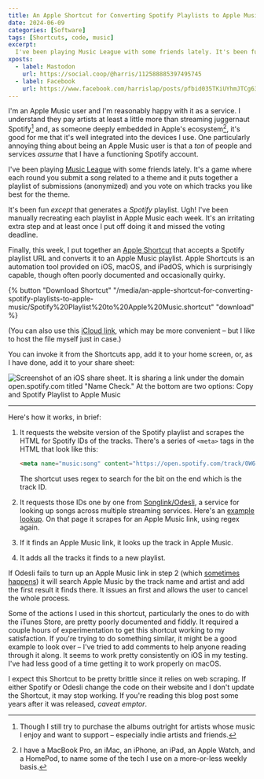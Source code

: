 ```yaml
---
title: An Apple Shortcut for Converting Spotify Playlists to Apple Music
date: 2024-06-09
categories: [Software]
tags: [Shortcuts, code, music]
excerpt:
  I've been playing Music League with some friends lately. It's been fun except that generates a Spotify playlist. Ugh! I've been manually recreating each playlist in Apple Music each week. It's an irritating extra step and at least once I put off doing it and missed the voting deadline.
xposts:
  - label: Mastodon
    url: https://social.coop/@harris/112588885397495745
  - label: Facebook
    url: https://www.facebook.com/harrislap/posts/pfbid035TKiUYhmJTCg63yrcrhuhG2erseCjbRfrWTeEWCKQKdPu55UkgAk968fpApL1Jgrl
---
```


I'm an Apple Music user and I'm reasonably happy with it as a service. I understand they pay artists at least a little more than streaming juggernaut Spotify[^1] and, as someone deeply embedded in Apple's ecosystem[^2], it's good for me that it's well integrated into the devices I use. One particularly annoying thing about being an Apple Music user is that a _ton_ of people and services _assume_ that I have a functioning Spotify account.

[^1]: Though I still try to purchase the albums outright for artists whose music I enjoy and want to support – especially indie artists and friends.
[^2]: I have a MacBook Pro, an iMac, an iPhone, an iPad, an Apple Watch, and a HomePod, to name some of the tech I use on a more-or-less weekly basis.

I've been playing [Music League][] with some friends lately. It's a game where each round you submit a song related to a theme and it puts together a playlist of submissions (anonymized) and you vote on which tracks you like best for the theme.

It's been fun *except* that generates a *Spotify* playlist. Ugh! I've been manually recreating each playlist in Apple Music each week. It's an irritating extra step and at least once I put off doing it and missed the voting deadline.

[Music League]: https://musicleague.com/

Finally, this week, I put together an [Apple Shortcut][] that accepts a Spotify playlist URL and converts it to an Apple Music playlist. Apple Shortcuts is an automation tool provided on iOS, macOS, and iPadOS, which is surprisingly capable, though often poorly documented and occasionally quirky.

[Apple Shortcut]: https://support.apple.com/guide/shortcuts/welcome/ios

{% button "Download Shortcut" "/media/an-apple-shortcut-for-converting-spotify-playlists-to-apple-music/Spotify%20Playlist%20to%20Apple%20Music.shortcut" "download" %}

(You can also use this [iCloud link][], which may be more convenient – but I like to host the file myself just in case.)

[iCloud link]: https://www.icloud.com/shortcuts/3c0b5cd993944f1aa8073f69350b71bf

You can invoke it from the Shortcuts app, add it to your home screen, or, as I have done, add it to your share sheet:

![Screenshot of an iOS share sheet. It is sharing a link under the domain open.spotify.com titled "Name Check." At the bottom are two options: Copy and Spotify Playlist to Apple Music](/media/an-apple-shortcut-for-converting-spotify-playlists-to-apple-music/share-sheet.png)

***

Here's how it works, in brief:

1. It requests the website version of the Spotify playlist and scrapes the HTML for Spotify IDs of the tracks. There's a series of `<meta>` tags in the HTML that look like this:

   ```html
   <meta name="music:song" content="https://open.spotify.com/track/0W6piFA90WF6OVPmmYVZQL">
   ```

   The shortcut uses regex to search for the bit on the end which is the track ID.

2. It requests those IDs one by one from [Songlink/Odesli][], a service for looking up songs across multiple streaming services. Here's an [example lookup][songlink example]. On that page it scrapes for an Apple Music link, using regex again.

[Songlink/Odesli]: https://odesli.co/
[songlink example]: https://song.link/s/0W6piFA90WF6OVPmmYVZQL

3. If it finds an Apple Music link, it looks up the track in Apple Music.

4. It adds all the tracks it finds to a new playlist.

If Odesli fails to turn up an Apple Music link in step 2 (which [sometimes happens][]) it will search Apple Music by the track name and artist and add the first result it finds there. It issues an first and allows the user to cancel the whole process.

[sometimes happens]: https://song.link/s/6kopmMZiyLmw7h66uXcXR7

Some of the actions I used in this shortcut, particularly the ones to do with the iTunes Store, are pretty poorly documented and fiddly. It required a couple hours of experimentation to get this shortcut working to my satisfaction. If you're trying to do something similar, it might be a good example to look over – I've tried to add comments to help anyone reading through it along. It seems to work pretty consistently on iOS in my testing. I've had less good of a time getting it to work properly on macOS. 

I expect this Shortcut to be pretty brittle since it relies on web scraping. If either Spotify or Odesli change the code on their website and I don't update the Shortcut, it may stop working. If you're reading this blog post some years after it was released, _caveat emptor_.

